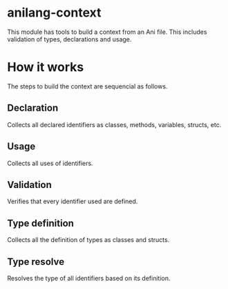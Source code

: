 # anilang-context
This module has tools to build a context from an Ani file. This includes validation of types, 
declarations and usage.

# How it works
The steps to build the context are sequencial as follows.

## Declaration
Collects all declared identifiers as classes, methods, variables, structs, etc.

## Usage
Collects all uses of identifiers.

## Validation
Verifies that every identifier used are defined.

## Type definition
Collects all the definition of types as classes and structs.

## Type resolve
Resolves the type of all identifiers based on its definition.
